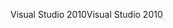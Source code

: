 <span data-ttu-id="b215d-101">Visual Studio 2010</span><span class="sxs-lookup"><span data-stu-id="b215d-101">Visual Studio 2010</span></span>